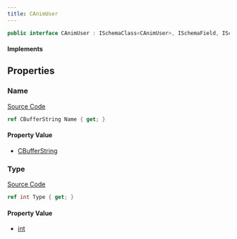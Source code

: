 ```yaml
---
title: CAnimUser
---
```


```csharp
public interface CAnimUser : ISchemaClass<CAnimUser>, ISchemaField, ISchemaClass, INativeHandle
```

#### Implements

## Properties

### Name

[Source Code](https://github.com/swiftly-solution/swiftlys2/blob/main/managed/src/SwiftlyS2.Generated/Schemas/Interfaces/CAnimUser.cs#L17)

```csharp
ref CBufferString Name { get; }
```

#### Property Value

- [CBufferString](/docs/api/shared/natives/cbufferstring)

### Type

[Source Code](https://github.com/swiftly-solution/swiftlys2/blob/main/managed/src/SwiftlyS2.Generated/Schemas/Interfaces/CAnimUser.cs#L19)

```csharp
ref int Type { get; }
```

#### Property Value

- [int](https://learn.microsoft.com/dotnet/api/system.int32)

